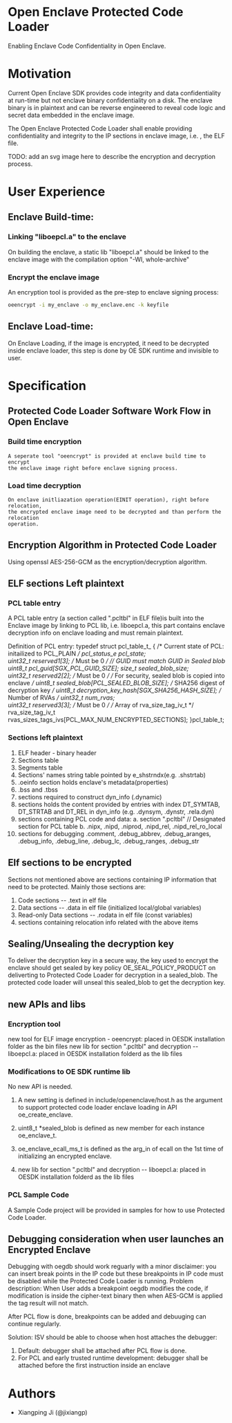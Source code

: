 Open Enclave Protected Code Loader
====

Enabling Enclave Code Confidentiality in Open Enclave.

# Motivation
Current Open Enclave SDK provides code integrity and data confidentiality at
run-time but not enclave binary confidentiality on a disk. The enclave binary
is in plaintext and can be reverse engineered to reveal code logic and
secret data embedded in the enclave image. 

The Open Enclave Protected Code Loader shall enable providing confidentiality 
and integrity to the IP sections in enclave image, i.e. , the ELF file.

TODO: add an svg image here to describe the encryption and decryption process.

# User Experience
## Enclave Build-time:
### Linking "liboepcl.a" to the enclave 
On building the enclave, a static lib "liboepcl.a" should be linked to the 
enclave image with the compilation option "-Wl, whole-archive"
### Encrypt the enclave image
An encryption tool is provided as the pre-step to enclave signing process:

```bash
oeencrypt -i my_enclave -o my_enclave.enc -k keyfile
```

## Enclave Load-time:
On Enclave Loading, if the image is encrypted, it need to be decrypted 
inside enclave loader, this step is done by OE SDK runtime and invisible 
to user. 

# Specification

## Protected Code Loader Software Work Flow in Open Enclave
### Build time encryption 
    A seperate tool "oeencrypt" is provided at enclave build time to encrypt 
	the enclave image right before enclave signing process.  
### Load time decryption
    On enclave initliazation operation(EINIT operation), right before relocation, 
    the encrypted enclave image need to be decrypted and than perform the relocation
    operation.

## Encryption Algorithm in Protected Code Loader
Using openssl AES-256-GCM as the encryption/decryption algorithm.

## ELF sections Left plaintext
### PCL table entry 
A PCL table entry (a section called ".pcltbl" in ELF file)is built into the Enclave 
image by linking to PCL lib, i.e. liboepcl.a, this part contains enclave decryption
info on enclave loading and must remain plaintext.

Definition of PCL entry:
typedef struct pcl_table_t_
{
	/* Current state of PCL: initailized to PCL_PLAIN */
    pcl_status_e pcl_state;                   
    uint32_t     reserved1[3];                /* Must be 0 */
	// GUID must match GUID in Sealed blob
    uint8_t      pcl_guid[SGX_PCL_GUID_SIZE]; 
    size_t       sealed_blob_size;            
    uint32_t     reserved2[2];                /* Must be 0 */
	/* For security, sealed blob is copied into enclave */
    uint8_t      sealed_blob[PCL_SEALED_BLOB_SIZE];
	/* SHA256 digest of decryption key */
    uint8_t      decryption_key_hash[SGX_SHA256_HASH_SIZE];
	/* Number of RVAs */
    uint32_t     num_rvas;                    
    uint32_t     reserved3[3];                /* Must be 0 */
	/* Array of rva_size_tag_iv_t */
    rva_size_tag_iv_t rvas_sizes_tags_ivs[PCL_MAX_NUM_ENCRYPTED_SECTIONS]; 
}pcl_table_t;

### Sections left plaintext
1. ELF header  - binary header
2. Sections table
3. Segments table
4. Sections' names string table pointed by e_shstrndx(e.g. .shstrtab)
5. .oeinfo section holds enclave's metadata(properties)
6. .bss and .tbss
7. sections required to construct dyn_info (.dynamic)
8. sections holds the content provided by entries with index DT_SYMTAB, DT_STRTAB and DT_REL in
   dyn_info (e.g. .dynsym, .dynstr, .rela.dyn)
9. sections containing PCL code and data:
   a. section ".pcltbl"  // Designated section for PCL table
   b. .nipx, .nipd, .niprod, .nipd_rel, .nipd_rel_ro_local
10. sections for debugging
   .comment, .debug_abbrev, .debug_aranges, .debug_info, .debug_line, .debug_lc, .debug_ranges,
   .debug_str

## Elf sections to be encrypted
Sections not mentioned above are sections containing IP information that need to be protected.
Mainly those sections are:
1. Code sections -- .text in elf file
2. Data sections -- .data in elf file (initialized local/global variables)
3. Read-only Data sections -- .rodata in elf file (const variables)
4. sections containing relocation info related with the above items

## Sealing/Unsealing the decryption key
To deliver the decryption key in a secure way, the key used to encrypt the enclave should get sealed
by key policy OE_SEAL_POLICY_PRODUCT on deliverting to Protected Code Loader for decryption in a 
sealed_blob. The protected code loader will unseal this sealed_blob to get the decryption key. 

## new APIs and libs
### Encryption tool
new tool for ELF image encryption - oeencrypt: placed in OESDK installation folder as the bin files
new lib for section ".pcltbl" and decryption -- liboepcl.a: placed in OESDK installation folderd
as the lib files

### Modifications to OE SDK runtime lib
No new API is needed.
1. A new setting is defined in include/openenclave/host.h as the argument to support
protected code loader enclave loading in API oe_create_enclave.
	
2. uint8_t *sealed_blob is defined as new member for each instance oe_enclave_t.
3. oe_enclave_ecall_ms_t is defined as the arg_in of ecall on the 1st time of initializing an encrypted
enclave.
4. new lib for section ".pcltbl" and decryption -- liboepcl.a: placed in OESDK installation folderd
as the lib files

### PCL Sample Code
A Sample Code project will be provided in samples for how to use Protected Code Loader.

## Debugging consideration when user launches an Encrypted Enclave
Debugging with oegdb should work reguarly with a minor disclaimer: you can insert break points in
the IP code but these breakpoints in IP code must be disabled while the Protected Code Loader is
running.
Problem description: When User adds a breakpoint oegdb modifies the code, if modification is
inside the cipher-text binary then when AES-GCM is applied the tag result will not match.

After PCL flow is done, breakpoints can be added and debuuging can continue regularly.

Solution: ISV should be able to choose when host attaches the debugger:
1. Default: debugger shall be attached after PCL flow is done.
2. For PCL and early trusted runtime development: debugger shall be attached before the first
instruction inside an enclave

# Authors

- Xiangping Ji (@jixiangp)
